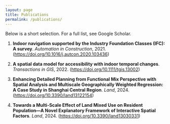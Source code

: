 ```yaml
---
layout: page
title: Publications
permalink: /publications/
---
```


Below is a short selection. For a full list, see Google Scholar.

1. **Indoor navigation supported by the Industry Foundation Classes (IFC): A survey**. *Automation in Construction*, 2021. (https://doi.org/10.1016/j.autcon.2020.103436)
   
2. **A spatial data model for accessibility with indoor temporal changes**. *Transactions in GIS*, 2022. (https://doi.org/10.1111/tgis.13002)
   
3. **Enhancing Detailed Planning from Functional Mix Perspective with Spatial Analysis and Multiscale Geographically Weighted Regression: A Case Study in Shanghai Central Region**. *Land*, 2024. (https://doi.org/10.3390/land13122154)

4.  **Towards a Multi-Scale Effect of Land Mixed Use on Resident Population—A Novel Explanatory Framework of Interactive Spatial Factors**. *Land*, 2024. (https://doi.org/10.3390/land13030331)

